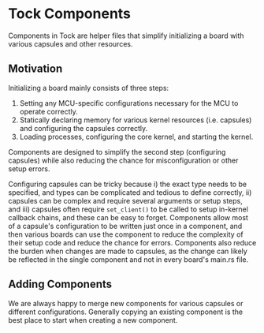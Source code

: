 Tock Components
===============

Components in Tock are helper files that simplify initializing a board with
various capsules and other resources.

Motivation
----------

Initializing a board mainly consists of three steps:

1. Setting any MCU-specific configurations necessary for the MCU to operate
   correctly.
2. Statically declaring memory for various kernel resources (i.e. capsules) and
   configuring the capsules correctly.
3. Loading processes, configuring the core kernel, and starting the kernel.

Components are designed to simplify the second step (configuring capsules) while
also reducing the chance for misconfiguration or other setup errors.

Configuring capsules can be tricky because i) the exact type needs to be
specified, and types can be complicated and tedious to define correctly, ii)
capsules can be complex and require several arguments or setup steps, and iii)
capsules often require `set_client()` to be called to setup in-kernel callback
chains, and these can be easy to forget. Components allow most of a capsule's
configuration to be written just once in a component, and then various boards
can use the component to reduce the complexity of their setup code and reduce
the chance for errors. Components also reduce the burden when changes are made
to capsules, as the change can likely be reflected in the single component and
not in every board's main.rs file.

Adding Components
-----------------

We are always happy to merge new components for various capsules or different
configurations. Generally copying an existing component is the best place to
start when creating a new component.
